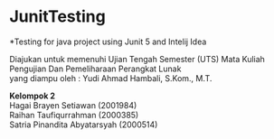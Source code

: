 # JunitTesting
*Testing for java project using Junit 5 and Intelij Idea

Diajukan untuk memenuhi Ujian Tengah Semester (UTS) Mata Kuliah Pengujian Dan Pemeliharaan Perangkat Lunak \
yang diampu oleh : Yudi Ahmad Hambali, S.Kom., M.T.

**Kelompok 2** \
Hagai Brayen Setiawan (2001984) \
Raihan Taufiqurrahman (2000385) \
Satria Pinandita Abyatarsyah (2000514)
